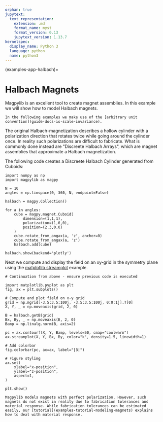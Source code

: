 ```yaml
---
orphan: true
jupytext:
  text_representation:
    extension: .md
    format_name: myst
    format_version: 0.13
    jupytext_version: 1.13.7
kernelspec:
  display_name: Python 3
  language: python
  name: python3
---
```


(examples-app-halbach)=

# Halbach Magnets

Magpylib is an excellent tool to create magnet assemblies. In this example we
will show how to model Halbach magnets.

```{note}
In the following examples we make use of the [arbitrary unit convention](guide-docs-io-scale-invariance).
```

The original Halbach-magnetization describes a hollow cylinder with a
polarization direction that rotates twice while going around the cylinder once.
In reality such polarizations are difficult to fabricate. What is commonly done
instead are "Discreete Halbach Arrays", which are magnet assemblies that
approximate a Halbach magnetization.

The following code creates a Discreete Halbach Cylinder generated from Cuboids:

```{code-cell} ipython3
import numpy as np
import magpylib as magpy

N = 10
angles = np.linspace(0, 360, N, endpoint=False)

halbach = magpy.Collection()

for a in angles:
    cube = magpy.magnet.Cuboid(
        dimension=(1,1,1),
        polarization=(1,0,0),
        position=(2.3,0,0)
    )
    cube.rotate_from_angax(a, 'z', anchor=0)
    cube.rotate_from_angax(a, 'z')
    halbach.add(cube)

halbach.show(backend='plotly')
```

Next we compute and display the field on an xy-grid in the symmetry plane using
the [matplotlib streamplot](examples-vis-mpl-streamplot) example.

```{code-cell} ipython3
# Continuation from above - ensure previous code is executed

import matplotlib.pyplot as plt
fig, ax = plt.subplots()

# Compute and plot field on x-y grid
grid = np.mgrid[-3.5:3.5:100j, -3.5:3.5:100j, 0:0:1j].T[0]
X, Y, _ = np.moveaxis(grid, 2, 0)

B = halbach.getB(grid)
Bx, By, _ = np.moveaxis(B, 2, 0)
Bamp = np.linalg.norm(B, axis=2)

pc = ax.contourf(X, Y, Bamp, levels=50, cmap="coolwarm")
ax.streamplot(X, Y, Bx, By, color="k", density=1.5, linewidth=1)

# Add colorbar
fig.colorbar(pc, ax=ax, label="|B|")

# Figure styling
ax.set(
    xlabel="x-position",
    ylabel="z-position",
    aspect=1,
)

plt.show()
```

```{warning}
Magpylib models magnets with perfect polarization. However, such magnets do not exist in reality due to fabrication tolerances and material response. While fabrication tolerances can be estimated easily, our [tutorial](examples-tutorial-modeling-magnets) explains how to deal with material response.
```
